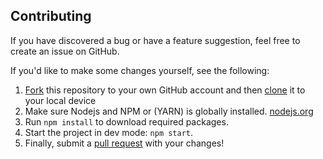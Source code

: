 ## Contributing

If you have discovered a bug or have a feature suggestion, feel free to create an issue on GitHub.

If you'd like to make some changes yourself, see the following:
1. [Fork](https://help.github.com/articles/fork-a-repo/) this repository to your own GitHub account and then [clone](https://help.github.com/articles/cloning-a-repository/) it to your local device
2. Make sure Nodejs and NPM or (YARN) is globally installed. [nodejs.org](https://nodejs.org/en/)
3. Run `npm install` to download required packages.
4. Start the project in dev mode: `npm start`.
5. Finally, submit a [pull request](https://help.github.com/articles/creating-a-pull-request-from-a-fork/) with your changes!
